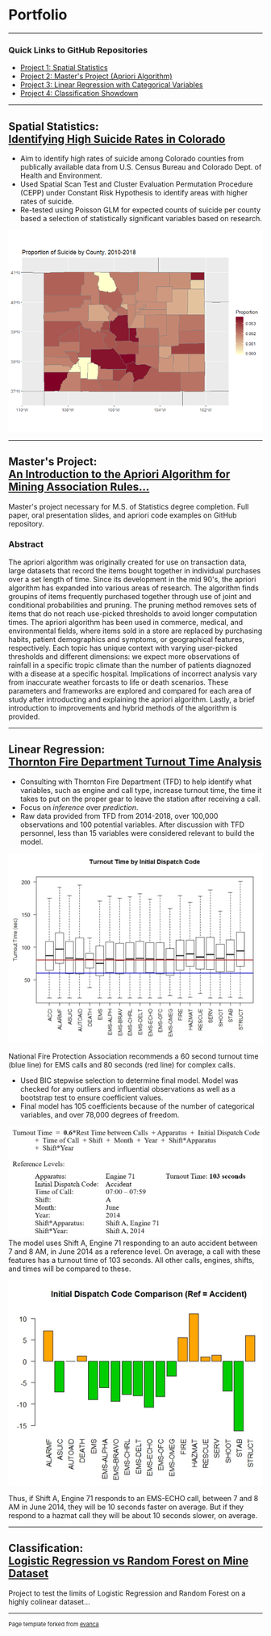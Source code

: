 # Portfolio

---

### Quick Links to GitHub Repositories
* [Project 1: Spatial Statistics](https://github.com/Emma-M-Collins/spatial_stats)
* [Project 2: Master's Project (Apriori Algorithm)](https://github.com/Emma-M-Collins/apriori)
* [Project 3: Linear Regression with Categorical Variables](https://github.com/Emma-M-Collins/turnout_time)
* [Project 4: Classification Showdown](https://github.com/Emma-M-Collins/classification)

---

## Spatial Statistics:<br>[Identifying High Suicide Rates in Colorado](https://github.com/Emma-M-Collins/spatial_stats)
* Aim to identify high rates of suicide among Colorado counties from publically available data from U.S. Census Bureau and Colorado Dept. of Health and Environment.
* Used Spatial Scan Test and Cluster Evaluation Permutation Procedure (CEPP) under Constant Risk Hypothesis to identify areas with higher rates of suicide.
* Re-tested using Poisson GLM for expected counts of suicide per county based a selection of statistically significant variables based on research.

![](https://github.com/Emma-M-Collins/spatial_stats/blob/main/suicide_proportion.png)

---

## Master's Project:<br>[An Introduction to the Apriori Algorithm for Mining Association Rules...](https://github.com/Emma-M-Collins/apriori)
Master's project necessary for M.S. of Statistics degree completion.  Full paper, oral presentation slides, and apriori code examples on GitHub repository.

### Abstract
The apriori algorithm was originally created for use on transaction data, large datasets that record the items bought together in individual purchases over a set length of time.  Since its development in the mid 90's, the apriori algorithm has expanded into various areas of research.  The algorithm finds groupins of items frequently purchased together through use of joint and conditional probabilities and pruning.  The pruning method removes sets of items that do not reach use-picked thresholds to avoid longer computation times.  The apriori algorithm has been used in commerce, medical, and environmental fields, where items sold in a store are replaced by purchasing habits, patient demographics and symptoms, or geographical features, respectively.  Each topic has unique context with varying user-picked thresholds and different dimensions: we expect more observations of rainfall in a specific tropic climate than the number of patients diagnozed with a disease at a specific hospital.  Implications of incorrect analysis vary from inaccurate weather forcasts to life or death scenarios.  These parameters and frameworks are explored and compared for each area of study after introducting and explaining the apriori algorithm.  Lastly, a brief introduction to improvements and hybrid methods of the algorithm is provided.

---

## Linear Regression:<br>[Thornton Fire Department Turnout Time Analysis](https://github.com/Emma-M-Collins/turnout_time)

* Consulting with Thornton Fire Department (TFD) to help identify what variables, such as engine and call type, increase turnout time, the time it takes to put on the proper gear to leave the station after receiving a call.  
* Focus on *inference* over *prediction*.
* Raw data provided from TFD from 2014-2018, over 100,000 observations and 100 potential variables.  After discussion with TFD personnel, less than 15 variables were considered relevant to build the model.

![](https://github.com/Emma-M-Collins/Emma-M-Collins.github.io/blob/master/images/CallBox.png)

National Fire Protection Association recommends a 60 second turnout time (blue line) for EMS calls and 80 seconds (red line) for complex calls.

* Used BIC stepwise selection to determine final model.  Model was checked for any outliers and influential observations as well as a bootstrap test to ensure coefficient values.
* Final model has 105 coefficients because of the number of categorical variables, and over 78,000 degrees of freedom.

![](https://github.com/Emma-M-Collins/turnout_time/blob/main/FinalModel.png)
The model uses Shift A, Engine 71 responding to an auto accident between 7 and 8 AM, in June 2014 as a reference level.  On average, a call with these features has a turnout time of 103 seconds.  All other calls, engines, shifts, and times will be compared to these. 

![](https://github.com/Emma-M-Collins/turnout_time/blob/main/CallCoeff.png)

Thus, if Shift A, Engine 71 responds to an EMS-ECHO call, between 7 and 8 AM in June 2014, they will be 10 seconds faster on average.  But if they respond to a hazmat call they will be about 10 seconds slower, on average. 

---

## Classification:<br>[Logistic Regression vs Random Forest on Mine Dataset](https://github.com/Emma-M-Collins/classification)
Project to test the limits of Logistic Regression and Random Forest on a highly colinear dataset...


---
<p style="font-size:11px">Page template forked from <a href="https://github.com/evanca/quick-portfolio">evanca</a></p>
<!-- Remove above link if you don't want to attibute -->
